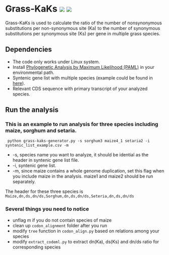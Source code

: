 # Grass-KaKs ![](https://img.shields.io/badge/Release-v1.0.1-blue.svg)  [![](https://img.shields.io/pypi/l/Django.svg)](https://github.com/shanwai1234/Grass-KaKs/commits/master)
Grass-KaKs is used to calculate the ratio of the number of nonsynonymous substitutions per non-synonymous site (Ka) to the number of synonymous substitutions per synonymous site (Ks) per gene in multiple grass species.

## Dependencies

- The code only works under Linux system.
- Install [Phylogenetic Analysis by Maximum Likelihood (PAML)](http://abacus.gene.ucl.ac.uk/software/paml.html) in your environmental path.
- Syntenic gene list with multiple species (example could be found in [here](10.6084/m9.figshare.3113488.v1)).
- Relevant CDS sequence with primary transcript of your analyzed species.

## Run the analysis

### This is an example to run analysis for three species including maize, sorghum and setaria.
```
 python grass-kaks-generator.py -s sorghum3 maize4_1 setaria2 -i syntenic_list_example.csv -m
```
- -s, species name you want to analyze, it should be idential as the header in syntenic gene list file.
- -i, syntenic gene list.
- -m, since maize contains a whole genome duplication, set this flag when you include maize in the analysis. maize1 and maize2 should be run separately.

The header for these three species is `Maize,dn,ds,dn/ds,Sorghum,dn,ds,dn/ds,Seteria,dn,ds,dn/ds`

### Several things you need to notice
- unflag m if you do not contain species of maize
- clean up `codon_alignment` folder after you run
- modify `tree` function in `codon_align.py` based on relations among your species
- modify `extract_codeml.py` to extract dn(Ka), ds(Ks) and dn/ds ratio for corresponding species
